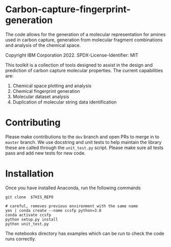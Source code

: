 # Carbon-capture-fingerprint-generation
The code allows for the generation of a molecular representation for amines used in carbon capture, generation from molecular fragment combinations and analysis of the chemical space.

Copyright IBM Corporation 2022.
SPDX-License-Identifier: MIT

This toolkit is a collection of tools designed to assist in the design and prediction
of carbon capture molecular properties. The current capabilities are:
1. Chemical space plotting and analysis
1. Chemical fingerprint generation
1. Molecular dataset analysis
1. Duplication of molecular string data identification

# Contributing
Please make contributions to the `dev` branch and open PRs to merge in to `master` branch.
We use docstring and unit tests to help maintain the library these are called through the `unit_test.py` script.
Please make sure all tests pass and add new tests for new code.

# Installation

Once you have installed Anaconda, run the following commands

```
git clone  $THIS_REPO

# careful, removes previous environment with the same name
yes | conda create --name ccsfp python=3.8
conda activate ccsfp
python setup.py install
python unit_test.py
```

The notebooks directory has examples which can be run to check the code runs correctly.
